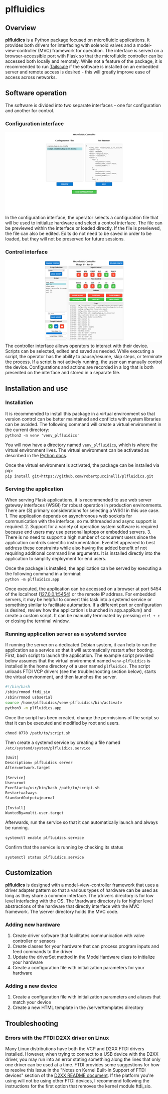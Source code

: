 # plfluidics

## Overview
**plfluidics** is a Python package focused on microfluidic applications. It provides both drivers for interfacing with solenoid valves and a model-view-controller (MVC) framework for operation. The interface is served on a browser-accessible port with Flask so that the microfluidic controller can be accessed both locally and remotely. While not a feature of the package, it is recommended to run [Tailscale](tailscale.com) if the software is installed on an embedded server and remote access is desired - this will greatly improve ease of access across networks.

## Software operation
The software is divided into two separate interfaces - one for configuration and another for control.

### Configuration interface
![Configuration interface](/assets/config_interface.png)
In the configuration interface, the operator selects a configuration file that will be used to initialize hardware and select a control interface. The file can be previewed within the interface or loaded directly. If the file is previewed, the file can also be edited. Edits do not need to be saved in order to be loaded, but they will not be preserved for future sessions. 

### Control interface
![Control interface](/assets/controller_interface.png)
The controller interface allows operators to interact with their device. Scripts can be selected, edited and saved as needed. While executing a script, the operator has the ability to pause/resume, skip steps, or terminate the process. If a script is not actively running, the user can manually control the device. Configurations and actions are recorded in a log that is both presented on the interface and stored in a separate file.

## Installation and use
### Installation
It is recommended to install this package in a virtual environment so that version control can be better maintained and conflicts with system libraries can be avoided. The following command will create a virtual environment in the current directory:<br>
`python3 -m venv 'venv_plfluidics'`

You will now have a directory named `venv_plfluidics`, which is where the virtual environment lives. The virtual environment can be activated as described in the [Python docs](https://docs.python.org/3/library/venv.html#how-venvs-work).

Once the virtual environment is activated, the package can be installed via pip:<br>
`pip install git+https://github.com/robertpuccinelli/plfluidics.git`

### Serving the application
When serving Flask applications, it is recommended to use web server gateway interfaces (WSGI) for robust operation in production environments. There are (3) primary considerations for selecting a WSGI in this use case. 1. The application depends on asynchronous web sockets for communication with the interface, so multithreaded and async support is required. 2. Support for a variety of operation system software is required because end users may use personal laptops or embedded servers. 3. There is no need to support a high number of concurrent users since the application controls scientific instrumentation. Eventlet appeared to best address these constraints while also having the added benefit of not requiring additional command line arguments. It is installed directly into the application to simplify deployment for end users.

Once the package is installed, the application can be served by executing a the following command in a terminal:<br>
`python -m plfluidics.app`

Once executed, the application can be accessed on a browser at port 5454 of the localhost ([127.0.0.1:5454](127.0.0.1:5454)) or the remote IP address. For embedded servers, it may be helpful to convert this task into a systemd service or something similar to facilitate automation. If a different port or configuration is desired, review how the application is launched in app.appRun() and create a custom script. It can be manually terminated by pressing `ctrl + c` or closing the terminal window.

### Running application server as a systemd service
If running the server on a dedicated Debian system, it can help to run the application as a service so that it will automatically restart after booting. First, bash script to launch the application. The example script provided below assumes that the virtual environment named `venv-plfluidics` is installed in the home directory of a user named `plfluidics`. The script unloads FTDI VCP drivers (see the troubleshooting section below), starts the virtual environment, and then launches the server.

```bash
#!/bin/bash
/sbin/rmmod ftdi_sio
/sbin/rmmod usbserial
source /home/plfluidics/venv-plfluidics/bin/activate
python3 -m plfluidics.app
```

Once the script has been created, change the permissions of the script so that it can be executed and modified by root and users.

`chmod 0770 /path/to/script.sh`

Then create a systemd service by creating a file named `/etc/systemd/system/plfluidics.service`
```
[Unit]
Description= plfluidics server
After=network.target

[Service]
User=root
ExecStart=/usr/bin/bash /path/to/script.sh
Restart=always
StandardOutput=journal

[Install]
WantedBy=multi-user.target
```

Afterwards, run the service so that it can automatically launch and always be running.

`systemctl enable plfluidics.service`

Confirm that the service is running by checking its status

`systemctl status plfluidics.service`


## Customization
**plfluidics** is designed with a model-view-controller framework that uses a driver adapter pattern so that a various types of hardware can be used as long as they share a common interface. The \drivers directory is for low level interfacing with the OS. The \hardware directory is for higher level abstractions of the hardware that directly interface with the MVC framework. The \server directory holds the MVC code.

### Adding new hardware
1. Create driver software that facilitates communication with valve controller or sensors
2. Create classes for your hardware that can process program inputs and feed commands to the driver
3. Update the driverSet method in the ModelHardware class to initialize your hardware
4. Create a configuration file with initialization parameters for your hardware

### Adding a new device
1. Create a configuration file with initialization parameters and aliases that match your device
2. Create a new HTML template in the /server/templates directory

## Troubleshooting

### Errors with the FTDI D2XX driver on Linux
Many Linux distributions have both the VCP and D2XX FTDI drivers installed. However, when trying to connect to a USB device with the D2XX driver, you may run into an error stating something along the lines that only one driver can be used at a time. FTDI provides some suggestions for how to resolve this issue in the "Notes on Kernel Built-in Support of FTDI devices" section of the [D2XX README document](https://ftdichip.com/Driver/D2XX/Linux/ReadMe.txt). If the platform you're using will not be using other FTDI devices, I recommend following the instructions for the first option that removes the kernel module ftdi_sio.